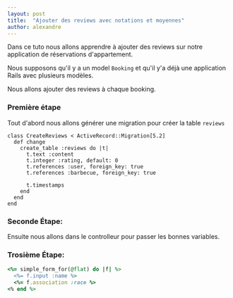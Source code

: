 ```yaml
---
layout: post
title:  "Ajouter des reviews avec notations et moyennes"
author: alexandre
---
```


Dans ce tuto nous allons apprendre à ajouter des reviews sur notre application de réservations d'appartement.

Nous supposons qu'il y a un model `Booking` et qu'il y'a déjà une application Rails avec plusieurs modèles.

Nous allons ajouter des reviews à chaque booking.

### Première étape

Tout d'abord nous allons générer une migration pour créer la table `reviews`

```
class CreateReviews < ActiveRecord::Migration[5.2]
  def change
    create_table :reviews do |t|
      t.text :content
      t.integer :rating, default: 0
      t.references :user, foreign_key: true
      t.references :barbecue, foreign_key: true

      t.timestamps
    end
  end
end
```

### Seconde Étape: 

Ensuite nous allons dans le controlleur pour passer les bonnes variables.

### Trosième Étape: 

```ruby
<%= simple_form_for(@flat) do |f| %>
  <%= f.input :name %>
  <%= f.association :race %>
<% end %>
```
